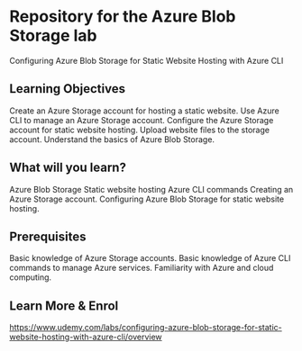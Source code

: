 # Repository for the Azure Blob Storage lab

Configuring Azure Blob Storage for Static Website Hosting with Azure CLI

## Learning Objectives
Create an Azure Storage account for hosting a static website.
Use Azure CLI to manage an Azure Storage account. 
Configure the Azure Storage account for static website hosting.
Upload website files to the storage account.
Understand the basics of Azure Blob Storage.

## What will you learn?
Azure Blob Storage
Static website hosting
Azure CLI commands
Creating an Azure Storage account.
Configuring Azure Blob Storage for static website hosting.

## Prerequisites
Basic knowledge of Azure Storage accounts.
Basic knowledge of Azure CLI commands to manage Azure services. 
Familiarity with Azure and cloud computing. 

## Learn More & Enrol
https://www.udemy.com/labs/configuring-azure-blob-storage-for-static-website-hosting-with-azure-cli/overview
